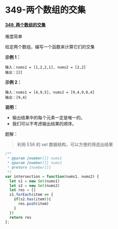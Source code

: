 # 349-两个数组的交集

#### [349. 两个数组的交集](https://leetcode-cn.com/problems/intersection-of-two-arrays/)

难度简单

给定两个数组，编写一个函数来计算它们的交集

 

**示例 1：**

```
输入：nums1 = [1,2,2,1], nums2 = [2,2]
输出：[2]
```

**示例 2：**

```
输入：nums1 = [4,9,5], nums2 = [9,4,9,8,4]
输出：[9,4]
```

 

**说明：**

- 输出结果中的每个元素一定是唯一的。
- 我们可以不考虑输出结果的顺序。



题解：

> 利用 ES6 的 set 数据结构，可以方便的筛选出结果

```javascript
/**
 * @param {number[]} nums1
 * @param {number[]} nums2
 * @return {number[]}
 */
var intersection = function(nums1, nums2) {
  let s1 = new Set(nums1)
  let s2 = new Set(nums2)
  let res = []
  s1.forEach(item => {
    if(s2.has(item)){
      res.push(item)
    }
  })
  return res
};
```

